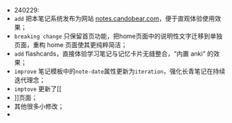 - 240229:
- `add` 把本笔记系统发布为网站 [notes.candobear.com](https://notes.candobear.com/)，便于直观体验使用效果；
- `breaking change` 只保留首页功能，把home页面中的说明性文字迁移到单独页面，重构 home 页面使其更纯粹简洁；
- `add` flashcards，直接体验学习笔记与记忆卡片无缝整合，“内置 anki” 的效果；
- `improve` 笔记模板中的`note-date`属性更新为`iteration`，强化长青笔记在持续迭代理念；
- `imptove` 更新了[[
- ]]页面；
- 其他很多小修改；
-